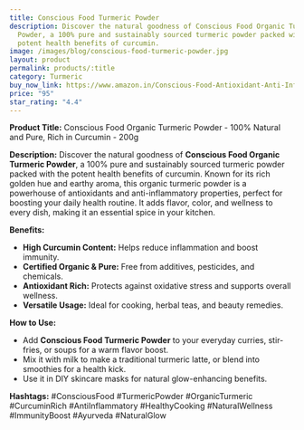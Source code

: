 ```yaml
---
title: Conscious Food Turmeric Powder
description: Discover the natural goodness of Conscious Food Organic Turmeric
  Powder, a 100% pure and sustainably sourced turmeric powder packed with the
  potent health benefits of curcumin.
image: /images/blog/conscious-food-turmeric-powder.jpg
layout: product
permalink: products/:title
category: Turmeric
buy_now_link: https://www.amazon.in/Conscious-Food-Antioxidant-Anti-Inflammatory-Iron-Pounded/dp/B09GG619RJ/ref=sxin_13_pa_sp_search_thematic_sspa?content-id=amzn1.sym.5f0af06c-b5c9-4e71-bd04-2954cdf89bd6%3Aamzn1.sym.5f0af06c-b5c9-4e71-bd04-2954cdf89bd6&tag=ayushmonk-21
price: "95"
star_rating: "4.4"
---
```

**Product Title:** Conscious Food Organic Turmeric Powder - 100% Natural and Pure, Rich in Curcumin - 200g

**Description:**
Discover the natural goodness of **Conscious Food Organic Turmeric Powder**, a 100% pure and sustainably sourced turmeric powder packed with the potent health benefits of curcumin. Known for its rich golden hue and earthy aroma, this organic turmeric powder is a powerhouse of antioxidants and anti-inflammatory properties, perfect for boosting your daily health routine. It adds flavor, color, and wellness to every dish, making it an essential spice in your kitchen.

**Benefits:**
- **High Curcumin Content:** Helps reduce inflammation and boost immunity.
- **Certified Organic & Pure:** Free from additives, pesticides, and chemicals.
- **Antioxidant Rich:** Protects against oxidative stress and supports overall wellness.
- **Versatile Usage:** Ideal for cooking, herbal teas, and beauty remedies.

**How to Use:**
- Add **Conscious Food Turmeric Powder** to your everyday curries, stir-fries, or soups for a warm flavor boost.
- Mix it with milk to make a traditional turmeric latte, or blend into smoothies for a health kick.
- Use it in DIY skincare masks for natural glow-enhancing benefits.

**Hashtags:**
#ConsciousFood #TurmericPowder #OrganicTurmeric #CurcuminRich #AntiInflammatory #HealthyCooking #NaturalWellness #ImmunityBoost #Ayurveda #NaturalGlow
